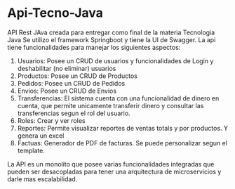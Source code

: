 # Api-Tecno-Java
 API Rest JAva creada para entregar como final de la materia Tecnologia Java
Se utilizo el framework Springboot y tiene la UI de Swagger.
La api tiene funcionalidades para manejar los siguientes aspectos:
1) Usuarios: Posee un CRUD de usuarios y funcionalidades de Login y deshabilitar (no eliminar) usuarios
2) Productos: Posee un CRUD de Productos
3) Pedidos: Posee un CRUD de Pedidos
4) Envios: Posee un CRUD de Envios
5) Transferencias: El sistema cuenta con una funcionalidad de dinero en cuenta, que permite unicamente transferir dinero y consultar las transferencias segun el rol del usuario.
6) Roles: Crear y ver roles
7) Reportes: Permite visualizar reportes de ventas totals y por productos. Y genera un excel
8) Factuas: Generador de PDF de facturas. Se puede personalizar segun el template.

La API es un monolito que posee varias funcionalidades integradas que pueden ser desacopladas para tener una arquitectura de microservicios y darle mas escalabilidad.
